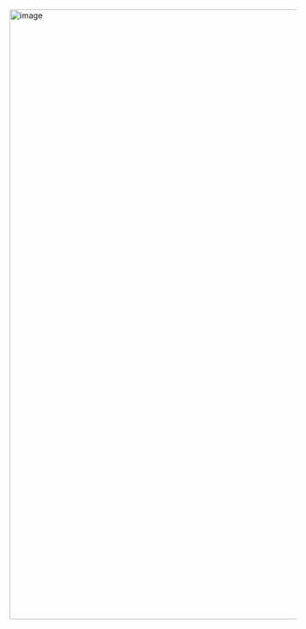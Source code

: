 <img width="1069" alt="image" src="https://user-images.githubusercontent.com/94442691/183306889-2d948600-b6ca-41aa-81cf-a424fef44365.png">
